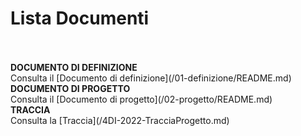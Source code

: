 # Lista Documenti
<br/>
<br/>
<b> DOCUMENTO DI DEFINIZIONE </b> <br/>
Consulta il [Documento di definizione](/01-definizione/README.md)
<br/>
<b> DOCUMENTO DI PROGETTO </b> <br/>
Consulta il [Documento di progetto](/02-progetto/README.md)
<br/>
<b> TRACCIA </b> <br/>
Consulta la [Traccia](/4DI-2022-TracciaProgetto.md)
